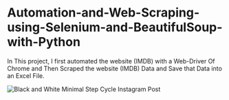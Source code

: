 # Automation-and-Web-Scraping-using-Selenium-and-BeautifulSoup-with-Python
In This project, I first automated the website (IMDB) with a Web-Driver Of Chrome and Then Scraped the website (IMDB) Data and Save that Data into an Excel File.

![Black and White Minimal Step Cycle Instagram Post](https://github.com/kartikraghuwani/Automation-and-Web-Scraping-using-Selenium-and-BeautifulSoup-with-Python/assets/66105337/7edff5a1-a384-455d-b2be-905f773fd6d9)
